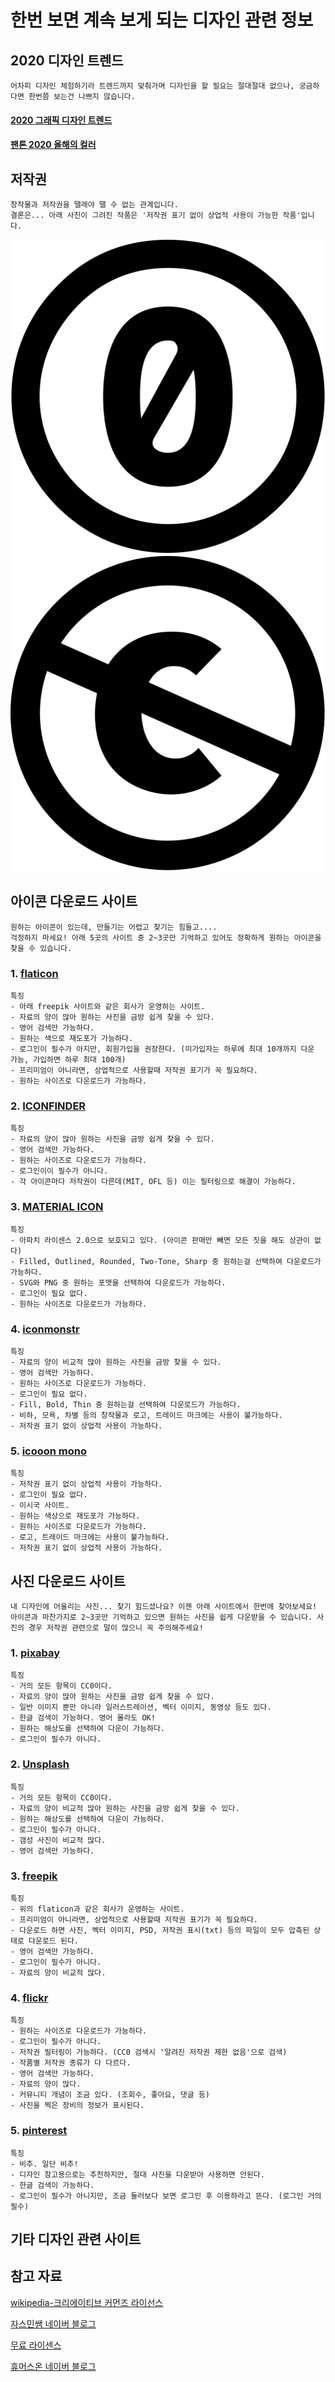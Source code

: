 # 한번 보면 계속 보게 되는 디자인 관련 정보





## 2020 디자인 트렌드

```
어차피 디자인 체험하기라 트렌드까지 맞춰가며 디자인을 할 필요는 절대절대 없으나, 궁금하다면 한번쯤 보는건 나쁘지 않습니다.
```



#### [2020 그래픽 디자인 트렌드](https://brunch.co.kr/@thewatermelon/87)

#### [팬톤 2020 올해의 컬러](https://post.naver.com/viewer/postView.nhn?volumeNo=27020155&memberNo=856760)





## 저작권

```
창작물과 저작권을 땔래야 땔 수 없는 관계입니다.
결론은... 아래 사진이 그려진 작품은 '저작권 표기 없이 상업적 사용이 가능한 작품'입니다.
```

<img src="./temp/cc0.png" alt="cc0" style="zoom:50%;" />

<img src="./temp/ccpublic.png" alt="ccpublic" style="zoom:50%;" />





## 아이콘 다운로드 사이트

```
원하는 아이콘이 있는데, 만들기는 어렵고 찾기는 힘들고....
걱정하지 마세요! 아래 5곳의 사이트 중 2~3곳만 기억하고 있어도 정확하게 원하는 아이콘을 찾을 수 있습니다.
```



### 1. [flaticon](https://www.flaticon.com/)

```
특징
- 아래 freepik 사이트와 같은 회사가 운영하는 사이트.
- 자료의 양이 많아 원하는 사진을 금방 쉽게 찾을 수 있다.
- 영어 검색만 가능하다.
- 원하는 색으로 재도포가 가능하다.
- 로그인이 필수가 아지만, 회원가입을 권장한다. (미가입자는 하루에 최대 10개까지 다운 가능, 가입하면 하루 최대 100개)
- 프리미엄이 아니라면, 상업적으로 사용할때 저작권 표기가 꼭 필요하다.
- 원하는 사이즈로 다운로드가 가능하다.
```



### 2. [ICONFINDER](https://www.iconfinder.com/)

```
특징
- 자료의 양이 많아 원하는 사진을 금방 쉽게 찾을 수 있다.
- 영어 검색만 가능하다.
- 원하는 사이즈로 다운로드가 가능하다.
- 로그인이이 필수가 아니다.
- 각 아이콘마다 저작권이 다른데(MIT, OFL 등) 이는 필터링으로 해결이 가능하다.
```



### 3. [MATERIAL ICON](https://material.io/resources/icons/?style=baseline)

```
특징
- 아파치 라이센스 2.0으로 보호되고 있다. (아이콘 판매만 빼면 모든 짓을 해도 상관이 없다)
- Filled, Outlined, Rounded, Two-Tone, Sharp 중 원하는걸 선택하여 다운로드가 가능하다.
- SVG와 PNG 중 원하는 포맷을 선택하여 다운로드가 가능하다.
- 로그인이 필요 없다.
- 원하는 사이즈로 다운로드가 가능하다.
```



### 4. [iconmonstr](https://iconmonstr.com/)

```
특징
- 자료의 양이 비교적 많아 원하는 사진을 금방 찾을 수 있다.
- 영어 검색만 가능하다.
- 원하는 사이즈로 다운로드가 가능하다.
- 로그인이 필요 없다.
- Fill, Bold, Thin 중 원하는걸 선택하여 다운로드가 가능하다.
- 비하, 모욕, 차별 등의 창작물과 로고, 트레이드 마크에는 사용이 불가능하다.
- 저작권 표기 없이 상업적 사용이 가능하다.
```



### 5. [icooon mono](https://icooon-mono.com/?lang=en)

```
특징
- 저작권 표기 없이 상업적 사용이 가능하다.
- 로그인이 필요 없다.
- 이시국 사이트.
- 원하는 색상으로 재도포가 가능하다.
- 원하는 사이즈로 다운로드가 가능하다.
- 로고, 트레이드 마크에는 사용이 불가능하다.
- 저작권 표기 없이 상업적 사용이 가능하다.
```





## 사진 다운로드 사이트

```
내 디자인에 어울리는 사진... 찾기 힘드셨나요? 이젠 아래 사이트에서 한번에 찾아보세요! 아이콘과 마찬가지로 2~3곳만 기억하고 있으면 원하는 사진을 쉽게 다운받을 수 있습니다. 사진의 경우 저작권 관련으로 말이 많으니 꼭 주의해주세요!
```



### 1. [pixabay](https://pixabay.com/)

```
특징
- 거의 모든 항목이 CC0이다.
- 자료의 양이 많아 원하는 사진을 금방 쉽게 찾을 수 있다.
- 일반 이미지 뿐만 아니라 일러스트레이션, 벡터 이미지, 동영상 등도 있다.
- 한글 검색이 가능하다. 영어 몰라도 OK!
- 원하는 해상도를 선택하여 다운이 가능하다.
- 로그인이 필수가 아니다.
```



### 2. [Unsplash](https://unsplash.com/)

```
특징
- 거의 모든 항목이 CC0이다.
- 자료의 양이 비교적 많아 원하는 사진을 금방 쉽게 찾을 수 있다.
- 원하는 해상도를 선택하여 다운이 가능하다.
- 로그인이 필수가 아니다.
- 갬성 사진이 비교적 많다.
- 영어 검색만 가능하다.
```



### 3. [freepik](https://www.freepik.com/)

```
특징
- 위의 flaticon과 같은 회사가 운영하는 사이트.
- 프리미엄이 아니라면, 상업적으로 사용할때 저작권 표기가 꼭 필요하다.
- 다운로드 하면 사진, 벡터 이미지, PSD, 저작권 표시(txt) 등의 파일이 모두 압축된 상태로 다운로드 된다.
- 영어 검색만 가능하다.
- 로그인이 필수가 아니다.
- 자료의 양이 비교적 많다.
```



### 4. [flickr](https://www.flickr.com/)

```
특징
- 원하는 사이즈로 다운로드가 가능하다.
- 로그인이 필수가 아니다.
- 저작권 필터링이 가능하다. (CC0 검색시 '알려진 저작권 제한 없음'으로 검색)
- 작품별 저작권 종류가 다 다르다.
- 영어 검색만 가능하다.
- 자료의 양이 많다.
- 커뮤니티 개념이 조금 있다. (조회수, 좋아요, 댓글 등)
- 사진을 찍은 장비의 정보가 표시된다.
```



### 5. [pinterest](https://www.pinterest.co.kr/)

```
특징
- 비추. 일단 비추!
- 디자인 참고용으로는 추천하지만, 절대 사진을 다운받아 사용하면 안된다.
- 한글 검색이 가능하다.
- 로그인이 필수가 아니지만, 조금 둘러보다 보면 로그인 후 이용하라고 뜬다. (로그인 거의 필수)
```







## 기타 디자인 관련 사이트







## 참고 자료

[wikipedia-크리에이티브 커먼즈 라이선스]([https://ko.wikipedia.org/wiki/%ED%81%AC%EB%A6%AC%EC%97%90%EC%9D%B4%ED%8B%B0%EB%B8%8C_%EC%BB%A4%EB%A8%BC%EC%A6%88_%EB%9D%BC%EC%9D%B4%EC%84%A0%EC%8A%A4](https://ko.wikipedia.org/wiki/크리에이티브_커먼즈_라이선스))

[자스민쌤 네이버 블로그](https://m.blog.naver.com/PostView.nhn?blogId=jashmin&logNo=221083437356&proxyReferer=https:%2F%2Fwww.google.com%2F)

[무료 라이센스](https://gbsb.tistory.com/384)

[휴머스온 네이버 블로그](https://m.blog.naver.com/humuson_1/220851412817)







